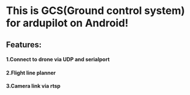 # This is GCS(Ground control system) for ardupilot on Android!
## Features:
#### 1.Connect to drone via UDP and serialport
#### 2.Flight line planner
#### 3.Camera link via rtsp
